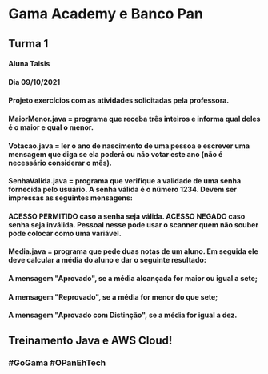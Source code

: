 # Gama Academy e Banco Pan

## Turma 1

#### Aluna Taisis

#### Dia 09/10/2021

#### Projeto exercícios com as atividades solicitadas pela professora.  

#### MaiorMenor.java = programa que receba três inteiros e informa qual deles é o maior e qual o menor.

#### Votacao.java = ler o ano de nascimento de uma pessoa e escrever uma mensagem que diga se ela poderá ou não votar este ano (não é necessário considerar o mês).

#### SenhaValida.java = programa que verifique a validade de uma senha fornecida pelo usuário. A senha válida é o número 1234.     Devem ser impressas as seguintes mensagens: 

#### ACESSO PERMITIDO caso a senha seja válida. ACESSO NEGADO caso senha seja inválida. Pessoal nesse pode usar o scanner quem não souber pode colocar como uma variável.

#### Media.java = programa que pede duas notas de um aluno. Em seguida ele deve calcular a média do aluno e dar o seguinte resultado:

#### A mensagem "Aprovado", se a média alcançada for maior ou igual a sete;

####  A mensagem "Reprovado", se a média for menor do que sete;

####  A mensagem "Aprovado com Distinção", se a média for igual a dez.



## Treinamento Java e AWS Cloud!

### #GoGama #OPanEhTech

